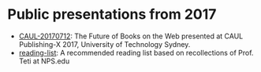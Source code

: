 # Public presentations from 2017

* [CAUL-20170712](https://prototypo.github.io/2017/CAUL-20170712/slides/index.html): The Future of Books on the Web presented at CAUL Publishing-X 2017, University of Technology Sydney.
* [reading-list](https://prototypo.github.io/2017/reading-list/reading-list.html): A recommended reading list based on recollections of Prof. Teti at NPS.edu
